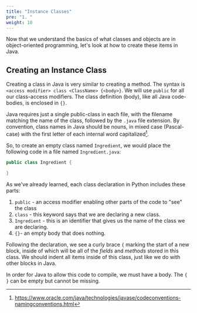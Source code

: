```yaml
---
title: "Instance Classes"
pre: "1. "
weight: 10
---
```


Now that we understand the basics of what classes and objects are in object-oriented programming, let's look at how to create these items in Java.

## Creating an Instance Class

Creating a class in Java is very similar to creating a method. The syntax is `<access modifier> class <ClassName> {<body>}`.  We will use `public` for all our class-access modifiers.   The class definition (body), like all Java code-bodies, is enclosed in `{}`. 

Java requires just a single public-class in each file, with the filename matching the name of the class, followed by the `.java` file extension. By convention, class names in Java should be nouns, in mixed case (Pascal-case) with the first letter of each internal word capitalized[^1].

[^1]: https://www.oracle.com/java/technologies/javase/codeconventions-namingconventions.html

So, to create an empty class named `Ingredient`, we would place the following code in a file named `Ingredient.java`:

```java
public class Ingredient {

}
```

As we've already learned, each class declaration in Python includes these parts:
1. `public` - an access modifier enabling other parts of the code to "see" the class
1. `class` - this keyword says that we are declaring a new class.
1. `Ingredient` - this is an identifier that gives us the name of the class we are declaring.
1. `{}`- an empty body that does nothing.  

Following the declaration, we see a curly brace `{` marking the start of a new block, inside of which will be all of the _fields_ and _methods_ stored in this class. We should indent all items inside of this class, just like we do with other blocks in Java.

In order for Java to allow this code to compile, we must have a body.  The `{  }` can be empty but cannot be missing.

